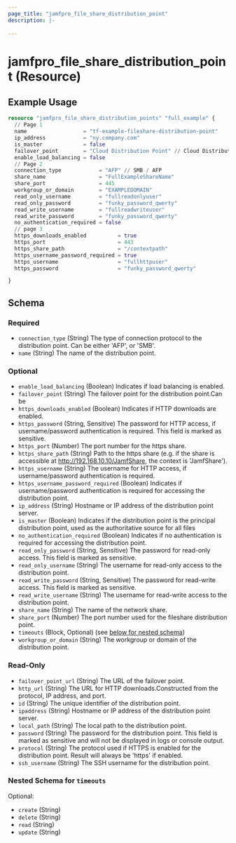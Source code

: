 ```yaml
---
page_title: "jamfpro_file_share_distribution_point"
description: |-
  
---
```


# jamfpro_file_share_distribution_point (Resource)


## Example Usage
```terraform
resource "jamfpro_file_share_distribution_points" "full_example" {
  // Page 1
  name                  = "tf-example-fileshare-distribution-point"
  ip_address            = "ny.company.com"
  is_master             = false
  failover_point        = "Cloud Distribution Point" // Cloud Distribution Point / or any other dp defined with jamf pro
  enable_load_balancing = false
  // Page 2
  connection_type            = "AFP" // SMB / AFP
  share_name                 = "FullExampleShareName"
  share_port                 = 445
  workgroup_or_domain        = "EXAMPLEDOMAIN"
  read_only_username         = "fullreadonlyuser"
  read_only_password         = "funky_password_qwerty"
  read_write_username        = "fullreadwriteuser"
  read_write_password        = "funky_password_qwerty"
  no_authentication_required = false
  // page 3
  https_downloads_enabled          = true
  https_port                       = 443
  https_share_path                 = "/contextpath"
  https_username_password_required = true
  https_username                   = "fullhttpuser"
  https_password                   = "funky_password_qwerty"

}
```

<!-- schema generated by tfplugindocs -->
## Schema

### Required

- `connection_type` (String) The type of connection protocol to the distribution point. Can be either 'AFP', or 'SMB'.
- `name` (String) The name of the distribution point.

### Optional

- `enable_load_balancing` (Boolean) Indicates if load balancing is enabled.
- `failover_point` (String) The failover point for the distribution point.Can be
- `https_downloads_enabled` (Boolean) Indicates if HTTP downloads are enabled.
- `https_password` (String, Sensitive) The password for HTTP access, if username/password authentication is required. This field is marked as sensitive.
- `https_port` (Number) The port number for the https share.
- `https_share_path` (String) Path to the https share (e.g. if the share is accessible at http://192.168.10.10/JamfShare, the context is 'JamfShare').
- `https_username` (String) The username for HTTP access, if username/password authentication is required.
- `https_username_password_required` (Boolean) Indicates if username/password authentication is required for accessing the distribution point.
- `ip_address` (String) Hostname or IP address of the distribution point server.
- `is_master` (Boolean) Indicates if the distribution point is the principal distribution point, used  as the authoritative source for all files
- `no_authentication_required` (Boolean) Indicates if no authentication is required for accessing the distribution point.
- `read_only_password` (String, Sensitive) The password for read-only access. This field is marked as sensitive.
- `read_only_username` (String) The username for read-only access to the distribution point.
- `read_write_password` (String, Sensitive) The password for read-write access. This field is marked as sensitive.
- `read_write_username` (String) The username for read-write access to the distribution point.
- `share_name` (String) The name of the network share.
- `share_port` (Number) The port number used for the fileshare distribution point.
- `timeouts` (Block, Optional) (see [below for nested schema](#nestedblock--timeouts))
- `workgroup_or_domain` (String) The workgroup or domain of the distribution point.

### Read-Only

- `failover_point_url` (String) The URL of the failover point.
- `http_url` (String) The URL for HTTP downloads.Constructed from the protocol, IP address, and port.
- `id` (String) The unique identifier of the distribution point.
- `ipaddress` (String) Hostname or IP address of the distribution point server.
- `local_path` (String) The local path to the distribution point.
- `password` (String) The password for the distribution point. This field is marked as sensitive and will not be displayed in logs or console output.
- `protocol` (String) The protocol used if HTTPS is enabled for the  distribution point. Result will always be 'https' if enabled.
- `ssh_username` (String) The SSH username for the distribution point.

<a id="nestedblock--timeouts"></a>
### Nested Schema for `timeouts`

Optional:

- `create` (String)
- `delete` (String)
- `read` (String)
- `update` (String)